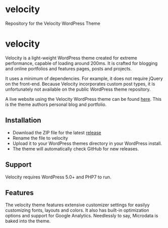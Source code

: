# velocity
Repository for the Velocity WordPress Theme

# velocity
Velocity is a light-weight WordPress theme created for extreme performance, capable of loading around 200ms. It is crafted for blogging and online portfolios and features pages, posts and projects. 

It uses a minimum of dependencies. For example, it does not require jQuery on the front-end. Because Velocity incorporates custom post types, it is unfortunately not available on the public WordPress theme repository.

A live website using the Velocity WordPress theme can be found [here](https://michieltramper.com). This is the theme authors personal blog and portfolio.

## Installation
* Download the ZIP file for the latest [release](https://github.com/makeitworkpress/velocity/releases)
* Rename the file to velocity
* Upload it to your WordPress themes directory in your WordPress install. 
* The theme will automatically check GitHub for new releases.

## Support
Velocity requires WordPress 5.0+  and PHP7 to run.

## Features
The velocity theme features extensive customizer settings for easilyy customizing fonts, layouts and colors. It also has built-in optimization options and support for Google Analytics. Needlessly to say, Microdata is baked into the theme.